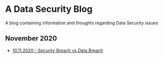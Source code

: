 # A Data Security Blog
A blog containing information and thoughts regarding Data Security issues

## November 2020

* [10.11.2020 - Security Breach vs Data Breach](./Security%20Breach%20vs%20Data%20Breach/Security%20Breach%20vs%20Data%20Breach.md)
